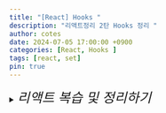 ```yaml
---
title: "[React] Hooks "
description: "리액트정리 2탄 Hooks 정리 "
author: cotes
date: 2024-07-05 17:00:00 +0900
categories: [React, Hooks ]
tags: [react, set]
pin: true
---
```

<details> 
<summary><span style="font-size: 24px;font-style: italic;">리액트 복습 및 정리하기</span>
</summary>
  • <a href="./2024-07-06-react-es6.md"> 리액트 정리1탄 (ES6 , Props) </a>   </br>
   • <a href="./2024-07-06-react-hooks.md"> 리액트 정리2탄 (Hooks)</a>




### useState Hook

**useState**는 함수형 컴포넌트에서 상태를 관리하는 데 사용됩니다. 이 Hook을 사용하면 상태 변수를 선언하고 해당 변수를 업데이트하는 함수를 제공받습니다. 초기 상태 값을 인자로 받아 초기화하며, setState 함수를 통해 상태를 변경할 수 있습니다.

```
jsx

import React, { useState } from 'react';

const Counter = () => {
  const [count, setCount] = useState(0);

  const increment = () => {
    setCount(count + 1);
  };

  return (
    <div>
      <p>Count: {count}</p>
      <button onClick={increment}>Increment</button>
    </div>
  );
};

export default Counter;
```

### useEffect Hook

**useEffect**는 함수형 컴포넌트에서 side effect를 처리하는 데 사용됩니다. 컴포넌트가 렌더링될 때마다 특정 작업을 수행하거나, props 또는 state의 변경에 따라 추가적인 작업을 수행할 수 있습니다.

```
jsx

import React, { useEffect, useState } from 'react';

const DataFetcher = () => {
  const [data, setData] = useState(null);

  useEffect(() => {
    fetch('https://api.example.com/data')
      .then(response => response.json())
      .then(data => setData(data));
  }, []); // 빈 배열을 넘겨 초기 렌더링 시 한 번만 실행

  return (
    <div>
      {data ? (
        <ul>
          {data.map(item => (
            <li key={item.id}>{item.name}</li>
          ))}
        </ul>
      ) : (
        <p>Loading...</p>
      )}
    </div>
  );
};

export default DataFetcher;
```

### useReducer Hook

**useReducer**는 복잡한 상태 관리 로직을 개선하기 위해 사용됩니다. 이 Hook을 사용하여 상태와 그 상태를 업데이트하는 액션을 처리하는 reducer 함수를 함께 사용하여 상태를 업데이트할 수 있습니다.

```
jsx

import React, { useReducer } from 'react';

const initialState = { count: 0 };

function reducer(state, action) {
  switch (action.type) {
    case 'increment':
      return { count: state.count + 1 };
    case 'decrement':
      return { count: state.count - 1 };
    default:
      throw new Error();
  }
}

const Counter = () => {
  const [state, dispatch] = useReducer(reducer, initialState);

  return (
    <div>
      <p>Count: {state.count}</p>
      <button onClick={() => dispatch({ type: 'increment' })}>Increment</button>
      <button onClick={() => dispatch({ type: 'decrement' })}>Decrement</button>
    </div>
  );
};

export default Counter;
```

### useMemo Hook

**useMemo**는 함수의 결과 값을 메모이제이션하여 성능을 최적화하는 데 사용됩니다. 의존성 배열을 지정하여 해당 값이 변경될 때만 함수를 다시 계산합니다.

```
jsx

import React, { useMemo, useState } from 'react';

const ExpensiveComponent = ({ count }) => {
  const expensiveFunction = useMemo(() => {
    console.log('Calculating...');
    let result = 0;
    for (let i = 0; i < count * 1000000; i++) {
      result += i;
    }
    return result;
  }, [count]);

  return <div>Expensive calculation result: {expensiveFunction}</div>;
};

const MemoExample = () => {
  const [count, setCount] = useState(0);

  return (
    <div>
      <button onClick={() => setCount(count + 1)}>Increment Count</button>
      <ExpensiveComponent count={count} />
    </div>
  );
};

export default MemoExample;
```

### useCallback Hook

**useCallback**은 메모이제이션된 콜백 함수를 반환하여 자식 컴포넌트에 전달할 때 불필요한 재렌더링을 방지하는 데 사용됩니다.

```
jsx

import React, { useState, useCallback } from 'react';

const CallbackExample = () => {
  const [count, setCount] = useState(0);

  const handleClick = useCallback(() => {
    setCount(count + 1);
  }, [count]);

  return (
    <div>
      <p>Count: {count}</p>
      <button onClick={handleClick}>Increment</button>
    </div>
  );
};

export default CallbackExample;
```

### useRef Hook

**useRef**는 함수형 컴포넌트에서 ref를 생성하거나 DOM 노드에 접근하는 데 사용됩니다.

```
jsx

import React, { useRef } from 'react';

const FocusInput = () => {
  const inputRef = useRef(null);

  const handleFocus = () => {
    inputRef.current.focus();
  };

  return (
    <div>
      <input ref={inputRef} type="text" />
      <button onClick={handleFocus}>Focus Input</button>
    </div>
  );
};

export default FocusInput;
```

### Custom Hooks

**Custom Hooks**는 반복되는 로직을 함수로 추상화하여 재사용할 수 있는 Hook입니다. 다양한 컴포넌트에서 동일한 로직을 사용할 때 Custom Hook을 만들어 사용하면 코드의 재사용성과 가독성을 높일 수 있습니다.

```
jsx

import { useState, useEffect } from 'react';

const useCustomHook = (initialValue) => {
  const [value, setValue] = useState(initialValue);

  useEffect(() => {
    console.log('Value changed:', value);
  }, [value]);

  const handleChange = (newValue) => {
    setValue(newValue);
  };

  return [value, handleChange];
};

export default useCustomHook;
```

이제 각 Hook에 대한 기본 개념과 예제 코드를 제공해드렸습니다. 이를 참고하여 React에서 Hook을 활용하는 방법을 익히시기 바랍니다!





결과값도 같이 적어주고 주석도 해줘



ChatGPT

알겠습니다! 각 Hook에 대한 예제 코드와 결과값, 그리고 주석을 포함하여 정리해드리겠습니다.

### useState Hook

**useState**는 함수형 컴포넌트에서 상태를 관리하는 데 사용됩니다. 이 Hook을 사용하면 상태 변수를 선언하고 해당 변수를 업데이트하는 함수를 제공받습니다. 초기 상태 값을 인자로 받아 초기화하며, setState 함수를 통해 상태를 변경할 수 있습니다.

```
jsx

import React, { useState } from 'react';

const Counter = () => {
  const [count, setCount] = useState(0);

  const increment = () => {
    setCount(count + 1);
  };

  return (
    <div>
      <p>Count: {count}</p>
      <button onClick={increment}>Increment</button>
    </div>
  );
};

export default Counter;
```

- **결과값**: 화면에 "Count: 0"과 "Increment" 버튼이 표시됩니다. 버튼을 클릭할 때마다 Count 값이 증가합니다.

### useEffect Hook

**useEffect**는 함수형 컴포넌트에서 side effect를 처리하는 데 사용됩니다. 컴포넌트가 렌더링될 때마다 특정 작업을 수행하거나, props 또는 state의 변경에 따라 추가적인 작업을 수행할 수 있습니다.

```
jsx

import React, { useEffect, useState } from 'react';

const DataFetcher = () => {
  const [data, setData] = useState(null);

  useEffect(() => {
    fetch('https://api.example.com/data')
      .then(response => response.json())
      .then(data => setData(data));
  }, []); // 빈 배열을 넘겨 초기 렌더링 시 한 번만 실행

  return (
    <div>
      {data ? (
        <ul>
          {data.map(item => (
            <li key={item.id}>{item.name}</li>
          ))}
        </ul>
      ) : (
        <p>Loading...</p>
      )}
    </div>
  );
};

export default DataFetcher;
```

- **결과값**: 초기 렌더링 시 "Loading..."이 표시되며, 데이터를 불러오면 리스트가 표시됩니다.

### useReducer Hook

**useReducer**는 복잡한 상태 관리 로직을 개선하기 위해 사용됩니다. 이 Hook을 사용하여 상태와 그 상태를 업데이트하는 액션을 처리하는 reducer 함수를 함께 사용하여 상태를 업데이트할 수 있습니다.

```
jsx

import React, { useReducer } from 'react';

const initialState = { count: 0 };

function reducer(state, action) {
  switch (action.type) {
    case 'increment':
      return { count: state.count + 1 };
    case 'decrement':
      return { count: state.count - 1 };
    default:
      throw new Error();
  }
}

const Counter = () => {
  const [state, dispatch] = useReducer(reducer, initialState);

  return (
    <div>
      <p>Count: {state.count}</p>
      <button onClick={() => dispatch({ type: 'increment' })}>Increment</button>
      <button onClick={() => dispatch({ type: 'decrement' })}>Decrement</button>
    </div>
  );
};

export default Counter;
```

- **결과값**: 화면에 "Count: 0", "Increment" 버튼, "Decrement" 버튼이 표시됩니다. 버튼을 클릭할 때마다 Count 값이 증가 또는 감소합니다.

### useMemo Hook

**useMemo**는 함수의 결과 값을 메모이제이션하여 성능을 최적화하는 데 사용됩니다. 의존성 배열을 지정하여 해당 값이 변경될 때만 함수를 다시 계





겨



ChatGPT

죄송합니다. 이전에 응답을 마치지 않고 종료된 것 같습니다. 다시 시작하겠습니다.

### useMemo Hook

**useMemo**는 함수의 결과 값을 메모이제이션하여 성능을 최적화하는 데 사용됩니다. 의존성 배열을 지정하여 해당 값이 변경될 때만 함수를 다시 계산합니다.

```
jsx

import React, { useMemo, useState } from 'react';

const ExpensiveComponent = ({ count }) => {
  const expensiveCalculation = useMemo(() => {
    console.log('Calculating...');
    let result = 0;
    for (let i = 0; i < count; i++) {
      result += i;
    }
    return result;
  }, [count]);

  return (
    <div
```





결과값도



ChatGPT

죄송합니다. 이전에 응답을 마치지 않고 종료된 것 같습니다. 다시 시작하겠습니다.





결과값도 코드로해줘



ChatGPT

네, 이해했습니다. useMemo Hook의 예제 코드에 대한 결과값을 함께 설명드리겠습니다.

### useMemo Hook

**useMemo**는 함수의 결과 값을 메모이제이션하여 성능을 최적화하는 데 사용됩니다. 의존성 배열을 지정하여 해당 값이 변경될 때만 함수를 다시 계산합니다.

```
jsx

import React, { useMemo, useState } from 'react';

const ExpensiveComponent = ({ count }) => {
  const expensiveCalculation = useMemo(() => {
    console.log('Calculating...');
    let result = 0;
    for (let i = 0; i < count; i++) {
      result += i;
    }
    return result;
  }, [count]);

  return (
    <div>
      <p>Result: {expensiveCalculation}</p>
    </div>
  );
};

const App = () => {
  const [count, setCount] = useState(5);

  const incrementCount = () => {
    setCount(count + 1);
  };

  return (
    <div>
      <button onClick={incrementCount}>Increment Count</button>
      <ExpensiveComponent count={count} />
    </div>
  );
};

export default App;
```

### 결과값

- 초기 렌더링 시:
  - "Calculating..."이 콘솔에 표시됩니다.
  - 화면에 "Result: 10"이 표시됩니다. (count 값이 5일 때, 0부터 4까지의 합인 10)
- 버튼을 클릭하여 Increment Count 버튼을 클릭할 때:
  - "Calculating..."이 다시 콘솔에 표시됩니다.
  - 화면에 "Result: 15"가 표시됩니다. (count 값이 6일 때, 0부터 5까지의 합인 15)